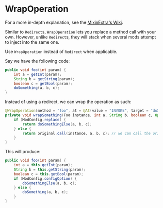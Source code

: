 # WrapOperation

For a more in-depth explanation, see the [MixinExtra's Wiki](https://github.com/LlamaLad7/MixinExtras/wiki/WrapOperation).

Similar to `Redirect`s, `WrapOperation` lets you replace a method call with your own. However, unlike `Redirect`s, they will stack when several mods attempt to inject into the same one.

Use `WrapOperation` instead of `Redirect` when applicable.

Say we have the following code:

```java
public void foo(int param) {
    int a = getInt(param);
    String b = getString(param);
    boolean c = getBool(param);
    doSomething(a, b, c);
}
```

Instead of using a redirect, we can wrap the operation as such:

```java
@WrapOperation(method = "foo", at = @At(value = "INVOKE", target = "doSomething(ILjava/lang/String;Z)V"))
private void wrapSomething(Foo instance, int a, String b, boolean c, Operation<Void> original) {
    if (ModConfig.replace) {
        return doSomethingElse(a, b, c);
    } else {
        return original.call(instance, a, b, c); // we can call the original method using original.call instead of actually calling the method itself
    }
}
```

This will produce:

```java
public void foo(int param) {
    int a = this.getInt(param);
    String b = this.getString(param);
    boolean c = this.getBool(param);
    if (ModConfig.configOption) {
        doSomethingElse(a, b, c);
    } else {
        doSomething(a, b, c);
    }
}
```
